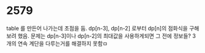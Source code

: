 # 2579

table 를 만든어 나가는데 초점을 둠. dp[n-3], dp[n-2] 로부터 dp[n]의 점화식을 구해보려 했음. 문제는 dp[n-3]이나 dp[n-2]의 최대값을 사용하게되면 그 전에 정보들? 3개의 연속 계단을 다루는거를 해결하지 못함ㅁ